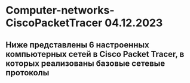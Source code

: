# Computer-networks-CiscoPacketTracer 04.12.2023
## Ниже представлены 6 настроенных компьютерных сетей в Cisco Packet Tracer, в которых реализованы базовые сетевые протоколы

